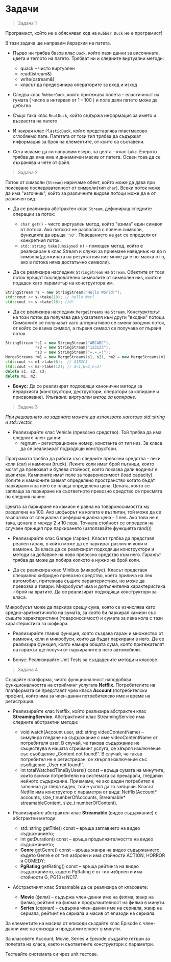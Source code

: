 # Задачи

> Задача 1

Програмист, който не е обяснявал код на `Rubber Duck` не е програмист!

В тази задача ще направим йерархия на патета.

- Първо ни трябва базов клас `Duck`, който пази данни за височината, цвета и теглото на патето. Трябват ни и следните виртуални методи:
  - quack – чисто виртуален
  - read(istream&)
  - write(ostream&)
  - класът да предефинира операторите за вход и изход

- Следва клас `RubberDuck`, който притежава полета – еластичност на гумата ( число в интервал от 1 – 100 ) и поле дали патето може да дебъгва
- Също така клас `RealDuck`, който съдържа информация за името и възрастта на патето
- И  накрая клас `PlasticDuck`, който представлява пластмасово сглобяемо пате. Патетата от този тип трябва да съдържат информация за броя на елементите, от които са съставени.
- Сега искаме да си направим езеро, за целта – клас `Lake`. Езерото трябва да има име и динамичен масив от патета. Освен това да се съхранява и чете от файл.


> Задача 2

Поток от символи (`Stream`) наричаме обект, който може да дава при поискване последователност от символи(тип `char`). Всеки поток може да има "източник", който за различните видове потоци може да е от различен вид.

- Да се реализира абстрактен клас `Stream`, дефиниращ следните операции за поток:
  - `char get()` - чисто виртуален метод, който "взима" един символ от потока. Ако потокът не разполага с повече символи, функцията да връща `'\0'`. Поведението на `get` се определя от конкретния поток.
  - `std::string take(unsigned n)` - помощен метод, който е реализиран в клас Stream и служи за приемане наведнъж на до n символа(дължината на резултатния низ може да е по-малка от n, ако в потока няма достатъчно символи).

- Да се реализира наследник `StringStream` на `Stream`. Обектите от този поток връщат последователно символите от символен низ, който е подаден като параметър на конструктора им.

```c++
StringStream *s = new StringStream("Hello World!");
std::cout << s->take(10); // Hello Worl
std::cout << s->take(10); //d!
```

- Да се реализира наследник `MergeStreams` на `Stream`. Констуркторът на този поток да получава два указателя към други  "входни" потоци. Символите се получават като алтернативно се сменя входния поток, от който се взима символ, а първия символ се получава от първия поток.

```c++
StringStream *s1 = new StringStream("ABCABC"),
             *s2 = new StringStream("123123"),
             *s3 = new StringStream("=,=,=!");
MergeStreams *m1 = new MergeStreams(s1, s2), *m2 = new MergeStreams(m1, s3);
std::cout << m1->take(6);  // A1B2C3
std::cout << m2->take(12); // A=1,B=2,C=3!
delete s1, s2, s3;
delete m1, m2;
```

- **Бонус:** Да се реализират подходящи канонични методи за йерархията (конструктори, деструктори, оператори за копиране и присвояване). *Упътване: виртуален метод за копиране.*

> Задача 3 

*При решаването на задачата можете да използвате наготово std::string и std::vector.* 

- Реализирайте клас Vehicle (превозно средство). Той трябва да има следните член-данни:
    - regnum – регистрационен номер, константа от тип низ.
За класа да се реализират подходящи конструктори.


Програмата трябва да работи със следните превозни средства - леки коли (car) и камиони (truck). Леките коли имат брой пътници, които могат да превозват и булева стойност, която показва дали водачът е възпитан. Камионите имат поле за товароносимост (load capacity).
Колите и камионите заемат определено пространство когато бъдат паркирани и за него се плаща определена цена.
Цената, която се заплаща за паркиране на съответното превозно средство се пресмята по следния начин:

Цената за паркиране на камион е равна на товароносимостта му разделена на 100.
Ако шофьорът на колата е възпитан, той може да се възползва от специална преферианциална цена - 1 лев. Ако това не е така, цената е между 2 и 10 лева. Точната стойност се определя на случаен принцип при паркирането (използвайте функцията rand())


- Реализирайте клас Garage (гараж). Класът трябва да представя реален гараж, в който може да се паркират различни коли и камиони.
За класа да се реализират подходящи конструктори и методи за добавяне на ново превозно средство към него. Гаражът трябва да може да побира колкото е нужно на брой коли.


- Да се реализира клас Minibus (микробус). Класът представя специално хибридно превозно средство, което прилича на лек автомобил, притежава същите характеристики, но може да превозва и товари. Микробусът има и допълнителна характеристика - брой на вратите.
Да се реализират подходящи конструктори за класа.

Микробусът може да паркира срещу сума, която се изчислява като средно-аритметичното на сумата, за която би паркирал камион със същите характеристики (товароносимост) и сумата за лека кола с тази характеристика за шофьора.


- Реализирайте главна функция, която създава гараж и множество от камиони, коли и микробуси, които да бъдат паркирани в него. Да се реализира функция, която намира общата сума, която притежателят на гаражът ще получи от паркираните  в него автомобили.

- Бонус: Реализирайте Unit Tests за създадените методи и класове.

> Задача 4 

Създайте платформа, чиято функционалност наподобява функционалността на стрийминг услугата **Netflix**.
Потребителите на платформата се представят чрез класа **Account** (потребителски профил), който има за член-данни потребителско име и време на регистрация.

- Реализирайте клас Netflix, който реализира абстрактен клас **StreamingService**. Абстрактният клас StreamingService има следните абстрактни методи:
    - void watch(Account user, std::string videoContentName) – симулира гледане на съдържание с име videoContentName от потребителя user. В случай, че такова
съдържание не съществува в нашата стрийминг услуга, се хвърля изключение със съобщение „Content not found!”. В случай, че такъв потребител не е регистриран, се
хвърля изключение със съобщение „User not found!”.
    - int totalWatchedTimeByUsers() const – връща сумата на минутите, които всички потребители на системата са прекарали, гледайки нейното съдържание. Приемаме, че
ако даден потребител е започнал да гледа видео, той е успял да го завърши. Класът Netflix има конструктор с параметри от вида:
Netflix(Account* accounts, size_t numberOfAccounts, Streamable* streamableContent, size_t numberOfContent).

- Реализирайте абстрактен клас **Streamable** (видео съдържание) с абстрактни методи:
    - std::string getTitle() const – връща заглавието на видео съдържанието;
    - int getDuration() const – връща продължителността на видео съдържанието;
    - **Genre** getGenre() const – връща жанра на видео съдържанието, където Genre e от тип изброен и има стойности ACTION, HORROR и COMEDY;
    - **PgRating** getRating() const – връща рейтинга на видео съдържанието, където PgRating е от тип изброен и има стойности G, PG13 и NC17.

- Абстрактният клас Streamable да се реализира от класовете:
    - **Movie** (филм) – съдържа член-данни име на филма, жанр на филма, рейтинг на филма и продължителност на филма в минути.
    - **Series** (сериал) – съдържа член-данни име на сериала, жанр на сериала, рейтинг на сериала и масив от епизоди на сериала.

За елементите на масива от епизоди създайте клас Episode с член-данни име на епизода и продължителност в минути.

За класовете Account, Movie, Series и Episode създайте гетъри за полетата на класа, както и съответните конструктори с параметри.

Тествайте системата си чрез unit тестове.
